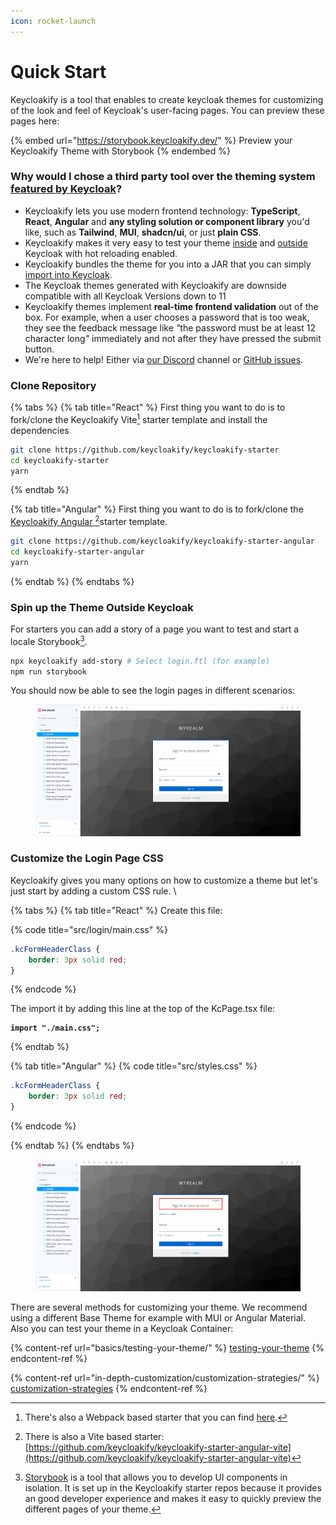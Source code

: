 ```yaml
---
icon: rocket-launch
---
```


# Quick Start

Keycloakify is a tool that enables to create keycloak themes for customizing of the look and feel of Keycloak's user-facing pages. You can preview these pages here:

{% embed url="https://storybook.keycloakify.dev/" %}
Preview your Keycloakify Theme with Storybook
{% endembed %}

### Why would I chose a third party tool over the theming system [featured by Keycloak](https://www.keycloak.org/docs/latest/server_development/#_themes)?

* Keycloakify lets you use modern frontend technology: **TypeScript**, **React**, **Angular** and **any styling solution or component library** you'd like, such as **Tailwind**, **MUI**, **shadcn/ui**, or just **plain CSS**.&#x20;
* Keycloakify makes it very easy to test your theme [inside](basics/testing-your-theme/in-a-keycloak-docker-container.md) and [outside](basics/testing-your-theme/in-storybook.md) Keycloak with hot reloading enabled.
* Keycloakify bundles the theme for you into a JAR that you can simply [import into Keycloak](basics/importing-your-theme-in-keycloak.md).
* The Keycloak themes generated with Keycloakify are downside compatible with all Keycloak Versions down to 11
* Keycloakify themes implement **real-time frontend validation** out of the box. For example, when a user chooses a password that is too weak, they see the feedback message like _"_&#x74;he password must be at least 12 character lon&#x67;_"_ immediately and not after they have pressed the submit button.
* We're here to help! Either via [our Discord](https://discord.gg/kYFZG7fQmn) channel or [GitHub issues](https://github.com/keycloakify/keycloakify/issues/new).

### Clone Repository

{% tabs %}
{% tab title="React" %}
First thing you want to do is to fork/clone the Keycloakify Vite[^1] starter template and install the dependencies

```bash
git clone https://github.com/keycloakify/keycloakify-starter
cd keycloakify-starter
yarn
```
{% endtab %}

{% tab title="Angular" %}
First thing you want to do is to fork/clone the [Keycloakify Angular ](#user-content-fn-2)[^2]starter template.

```bash
git clone https://github.com/keycloakify/keycloakify-starter-angular
cd keycloakify-starter-angular
yarn
```
{% endtab %}
{% endtabs %}

### Spin up the Theme Outside Keycloak

For starters you can add a story of a page you want to test and start a locale Storybook[^3].&#x20;

```bash
npx keycloakify add-story # Select login.ftl (for example)
npm run storybook 
```

You should now be able to see the login pages in different scenarios:

<figure><img src=".gitbook/assets/grafik (2).png" alt=""><figcaption></figcaption></figure>

### Customize the Login Page CSS

Keycloakify gives you many options on how to customize a theme but let's just start by adding a custom CSS rule. \


{% tabs %}
{% tab title="React" %}
Create this file: &#x20;

{% code title="src/login/main.css" %}
```css
.kcFormHeaderClass {
    border: 3px solid red;
}
```
{% endcode %}

The import it by adding this line at the top of the KcPage.tsx file:&#x20;

<pre class="language-tsx" data-title="src/login/KcPage.tsx"><code class="lang-tsx"><strong>import "./main.css";
</strong></code></pre>
{% endtab %}

{% tab title="Angular" %}
{% code title="src/styles.css" %}
```css
.kcFormHeaderClass {
    border: 3px solid red;
}
```
{% endcode %}


{% endtab %}
{% endtabs %}

<figure><img src=".gitbook/assets/grafik (3).png" alt=""><figcaption></figcaption></figure>

There are several methods for customizing your theme. We recommend using a different Base Theme for example with MUI or Angular Material. Also you can test your theme in a Keycloak Container:

{% content-ref url="basics/testing-your-theme/" %}
[testing-your-theme](basics/testing-your-theme/)
{% endcontent-ref %}

{% content-ref url="in-depth-customization/customization-strategies/" %}
[customization-strategies](in-depth-customization/customization-strategies/)
{% endcontent-ref %}

[^1]: There's also a Webpack based starter that you can find [here](https://github.com/keycloakify/keycloakify-starter-webpack).

[^2]: There is also a Vite based starter:\
    [https://github.com/keycloakify/keycloakify-starter-angular-vite](https://github.com/keycloakify/keycloakify-starter-angular-vite)

[^3]: [Storybook](https://storybook.js.org/) is a tool that allows you to develop UI components in isolation. It is set up in the Keycloakify starter repos because it provides an good developer experience and makes it easy to quickly preview the different pages of your theme.
